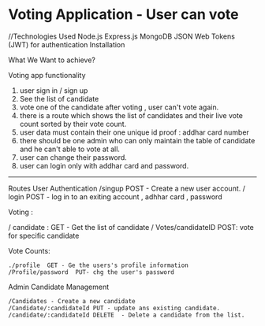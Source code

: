 # Voting Application - User can vote

//Technologies Used
Node.js
Express.js
MongoDB
JSON Web Tokens (JWT) for authentication
Installation


What We Want to achieve?

Voting app functionality

1. user sign in / sign up
2. See the list of candidate
3. vote one of the candidate after voting , user can't vote again.
4. there is a route which shows the list of candidates and their live vote count sorted by their vote count.
5.  user data must contain their one unique id proof : addhar card number
6. there should be one admin who can only maintain the table of candidate and he can't able to vote at all.
7. user can change their password.
8. user can login only with addhar card and password.


----------------------------------------------

Routes
User Authentication 
  /singup POST - Create a new user account.
  / login POST - log in to an exiting account , adhhar card , password

Voting : 

  / candidate : GET - Get the list of candidate
  / Votes/candidateID   POST:  vote for specific candidate

Vote Counts:

    ./profile  GET - Ge the users's profile information
    /Profile/password  PUT- chg the user's password

Admin Candidate Management

    /Candidates - Create a new candidate
    /Candidate/:candidateId PUT - update ans existing candidate.
    /candidate/:candidateId DELETE  - Delete a candidate from the list.